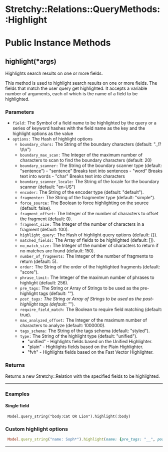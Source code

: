 # Stretchy::Relations::QueryMethods::Highlight [](#module-Stretchy::Relations::QueryMethods::Highlight) [](#top)

    

# Public Instance Methods

      
## highlight(*args) [](#method-i-highlight)
         
Highlights search results on one or more fields.

This method is used to highlight search results on one or more fields. The fields that match the user query get
highlighted. It accepts a variable number of arguments, each of which is the name of a field to be highlighted.

### Parameters

- `field:` The Symbol of a field name to be highlighted by the query or a series of keyword hashes with the field name as the key and the highlight options as the value
- `options:` The Hash of highlight options
     - `boundary_chars:` The String of the boundary characters (default: ".,!? \t\n")
     - `boundary_max_scan:` The Integer of the maximum number of characters to scan to find the boundary characters (default: 20)
     - `boundary_scanner:` The String of the boundary scanner type (default: "sentence")
      - "sentence" Breaks text into sentences
      - "word" Breaks text into words
      - "char" Breaks text into characters
     - `boundary_scanner_locale:` The String of the locale for the boundary scanner (default: "en-US")
     - `encoder:` The String of the encoder type (default: "default").
     - `fragmenter:` The String of the fragmenter type (default: "simple").
     - `force_source:` The Boolean to force highlighting on the source (default: false).
     - `fragment_offset:` The Integer of the number of characters to offset the fragment (default: 0).
     - `fragment_size:` The Integer of the number of characters in a fragment (default: 100).
     - `highlight_query:` The Hash of highlight query options (default: {}).
     - `matched_fields:` The Array of fields to be highlighted (default: []).
     - `no_match_size:` The Integer of the number of characters to return if no matches are found (default: 150).
     - `number_of_fragments:` The Integer of the number of fragments to return (default: 5).
     - `order:` The String of the order of the highlighted fragments (default: "score").
     - `phrase_limit:` The Integer of the maximum number of phrases to highlight (default: 256).
     - `pre_tags:` The String or Array of Strings to be used as the pre-highlight tags (default: "<em>").
     - `post_tags:` The String or Array of Strings to be used as the post-highlight tags (default: "</em>").
     - `require_field_match:` The Boolean to require field matching (default: true).
     - `max_analyzed_offset:` The Integer of the maximum number of characters to analyze (default: 1000000).
     - `tags_schema:` The String of the tags schema (default: "styled").
     - `type:` The String of the highlight type (default: "unified").
        * "unified" - Highlights fields based on the Unified Highlighter.
        * "plain" - Highlights fields based on the Plain Highlighter.
        * "fvh" - Highlights fields based on the Fast Vector Highlighter.

### Returns
Returns a new Stretchy::Relation with the specified fields to be highlighted.

---

### Examples

#### Single field

```
 Model.query_string("body:Cat OR Lion").highlight(:body)
```

### Custom highlight options

```ruby
 Model.query_string("name: Soph*").highlight(name: {pre_tags: "__", post_tags: "__"})
```  
        
---

